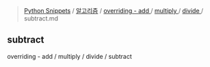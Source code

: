 > [Python Snippets](../../../../README.md) / [알고리즘](../../../README.md) / [overriding - add ](../../README.md) / [ multiply ](../README.md) / [ divide ](README.md) /  subtract.md
##  subtract
overriding - add / multiply / divide / subtract